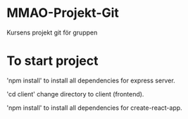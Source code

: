 # MMAO-Projekt-Git

Kursens projekt git för gruppen

# To start project

'npm install' to install all dependencies for express server.

'cd client' change directory to client (frontend).

'npm install' to install all dependencies for create-react-app.
